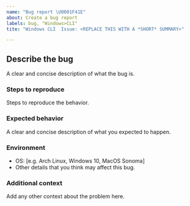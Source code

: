 ```yaml
---
name: "Bug report \U0001F41E"
about: Create a bug report
labels: bug, "Windows>CLI"
tite: "Windows CLI  Issue: <REPLACE THIS WITH A *SHORT* SUMMARY>"

---
```


## Describe the bug
A clear and concise description of what the bug is.

### Steps to reproduce
Steps to reproduce the behavior.

### Expected behavior
A clear and concise description of what you expected to happen.

### Environment
 - OS: [e.g. Arch Linux, Windows 10, MacOS Sonoma]
 - Other details that you think may affect this bug.

### Additional context
Add any other context about the problem here.